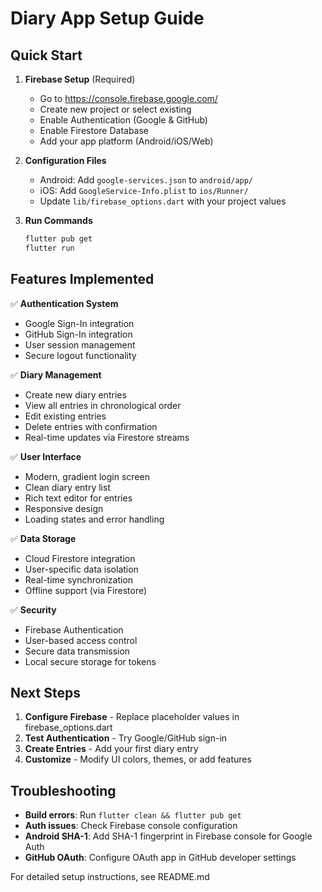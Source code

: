 # Diary App Setup Guide

## Quick Start

1. **Firebase Setup** (Required)
   - Go to https://console.firebase.google.com/
   - Create new project or select existing
   - Enable Authentication (Google & GitHub)
   - Enable Firestore Database
   - Add your app platform (Android/iOS/Web)

2. **Configuration Files**
   - Android: Add `google-services.json` to `android/app/`
   - iOS: Add `GoogleService-Info.plist` to `ios/Runner/`
   - Update `lib/firebase_options.dart` with your project values

3. **Run Commands**
   ```bash
   flutter pub get
   flutter run
   ```

## Features Implemented

✅ **Authentication System**
- Google Sign-In integration
- GitHub Sign-In integration  
- User session management
- Secure logout functionality

✅ **Diary Management**
- Create new diary entries
- View all entries in chronological order
- Edit existing entries
- Delete entries with confirmation
- Real-time updates via Firestore streams

✅ **User Interface**
- Modern, gradient login screen
- Clean diary entry list
- Rich text editor for entries
- Responsive design
- Loading states and error handling

✅ **Data Storage**
- Cloud Firestore integration
- User-specific data isolation
- Real-time synchronization
- Offline support (via Firestore)

✅ **Security**
- Firebase Authentication
- User-based access control
- Secure data transmission
- Local secure storage for tokens

## Next Steps

1. **Configure Firebase** - Replace placeholder values in firebase_options.dart
2. **Test Authentication** - Try Google/GitHub sign-in
3. **Create Entries** - Add your first diary entry
4. **Customize** - Modify UI colors, themes, or add features

## Troubleshooting

- **Build errors**: Run `flutter clean && flutter pub get`
- **Auth issues**: Check Firebase console configuration
- **Android SHA-1**: Add SHA-1 fingerprint in Firebase console for Google Auth
- **GitHub OAuth**: Configure OAuth app in GitHub developer settings

For detailed setup instructions, see README.md
